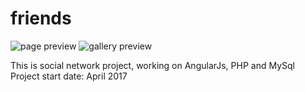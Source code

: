# friends

<img src="http://tinypic.com/r/ru4qdd/9" alt="page preview">
<img src="http://tinypic.com/r/rby5jc/9" alt="gallery preview">

This is social network project, working on AngularJs, PHP and MySql
Project start date: April 2017

